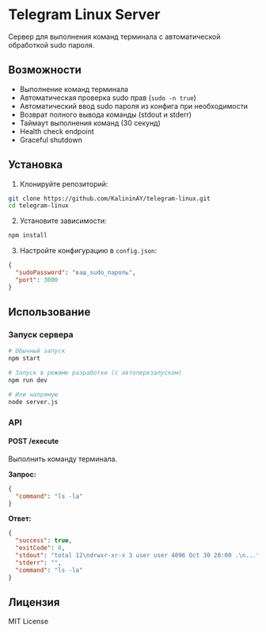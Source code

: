 # Telegram Linux Server

Сервер для выполнения команд терминала с автоматической обработкой sudo пароля.

## Возможности

- Выполнение команд терминала
- Автоматическая проверка sudo прав (`sudo -n true`)
- Автоматический ввод sudo пароля из конфига при необходимости
- Возврат полного вывода команды (stdout и stderr)
- Таймаут выполнения команд (30 секунд)
- Health check endpoint
- Graceful shutdown

## Установка

1. Клонируйте репозиторий:
```bash
git clone https://github.com/KalininAY/telegram-linux.git
cd telegram-linux
```

2. Установите зависимости:
```bash
npm install
```

3. Настройте конфигурацию в `config.json`:
```json
{
  "sudoPassword": "ваш_sudo_пароль",
  "port": 3000
}
```

## Использование

### Запуск сервера

```bash
# Обычный запуск
npm start

# Запуск в режиме разработки (с автоперезапуском)
npm run dev

# Или напрямую
node server.js
```

### API

#### POST /execute
Выполнить команду терминала.

**Запрос:**
```json
{
  "command": "ls -la"
}
```

**Ответ:**
```json
{
  "success": true,
  "exitCode": 0,
  "stdout": "total 12\ndrwxr-xr-x 3 user user 4096 Oct 30 20:00 .\n...",
  "stderr": "",
  "command": "ls -la"
}
```

## Лицензия

MIT License
